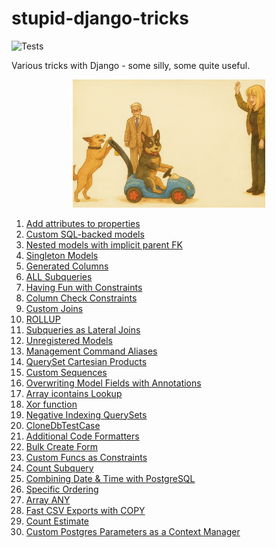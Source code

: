 # stupid-django-tricks

![Tests](https://github.com/shangxiao/stupid-django-tricks/actions/workflows/lint_and_tests.yml/badge.svg)

Various tricks with Django - some silly, some quite useful.

<p align="center">
  <img src="stupid_pet_tricks.png" alt="Stupid Pet Tricks" style="zoom: 0.3" />
</p>


1. [Add attributes to properties](./lookup_expr)
2. [Custom SQL-backed models](./sql_backed_models)
3. [Nested models with implicit parent FK](./nested_models)
4. [Singleton Models](./singleton_models)
5. [Generated Columns](./generated_columns)
6. [ALL Subqueries](./all_subqueries)
7. [Having Fun with Constraints](./abusing_constraints)
8. [Column Check Constraints](./column_check_constraints)
9. [Custom Joins](./custom_joins)
10. [ROLLUP](./grouping_sets)
11. [Subqueries as Lateral Joins](./subqueries_as_lateral_joins)
12. [Unregistered Models](./unregistered_models)
13. [Management Command Aliases](./management_command_alias)
14. [QuerySet Cartesian Products](./queryset_cartesian_product)
15. [Custom Sequences](./custom_sequences)
16. [Overwriting Model Fields with Annotations](./annotation_overwrite)
17. [Array icontains Lookup](./array_icontains)
18. [Xor function](./xor_function)
19. [Negative Indexing QuerySets](./negative_indexing_querysets)
20. [CloneDbTestCase](./clone_db_testcase)
21. [Additional Code Formatters](./isort_migrations)
22. [Bulk Create Form](./bulk_create_form)
23. [Custom Funcs as Constraints](./func_as_constraint)
24. [Count Subquery](./count_subquery)
25. [Combining Date & Time with PostgreSQL](./combine_date_time)
26. [Specific Ordering](./specific_ordering)
27. [Array ANY](./array_any)
28. [Fast CSV Exports with COPY](./pg_copy)
29. [Count Estimate](./count_estimate)
30. [Custom Postgres Parameters as a Context Manager](./set_config)
